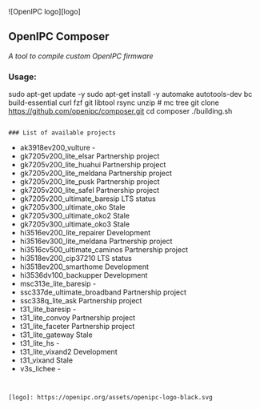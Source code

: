 ![OpenIPC logo][logo]

## OpenIPC Composer
_A tool to compile custom OpenIPC firmware_


### Usage:

sudo apt-get update -y
sudo apt-get install -y automake autotools-dev bc build-essential curl fzf git libtool rsync unzip # mc tree
git clone https://github.com/openipc/composer.git
cd composer
./building.sh
```

### List of available projects

```
* ak3918ev200_vulture                   -
* gk7205v200_lite_elsar                 Partnership project
* gk7205v200_lite_huahui                Partnership project
* gk7205v200_lite_meldana               Partnership project
* gk7205v200_lite_pusk                  Partnership project
* gk7205v200_lite_safel                 Partnership project
* gk7205v200_ultimate_baresip           LTS status
* gk7205v300_ultimate_oko               Stale
* gk7205v300_ultimate_oko2              Stale
* gk7205v300_ultimate_oko3              Stale
* hi3516ev200_lite_repairer             Development
* hi3516ev300_lite_meldana              Partnership project
* hi3516cv500_ultimate_caminos          Partnership project
* hi3518ev200_cip37210                  LTS status
* hi3518ev200_smarthome                 Development
* hi3536dv100_backupper                 Development
* msc313e_lite_baresip                  -
* ssc337de_ultimate_broadband           Partnership project
* ssc338q_lite_ask                      Partnership project
* t31_lite_baresip                      -
* t31_lite_convoy                       Partnership project
* t31_lite_faceter                      Partnership project
* t31_lite_gateway                      Stale
* t31_lite_hs                           -
* t31_lite_vixand2                      Development
* t31_vixand                            Stale
* v3s_lichee                            -
```


[logo]: https://openipc.org/assets/openipc-logo-black.svg





